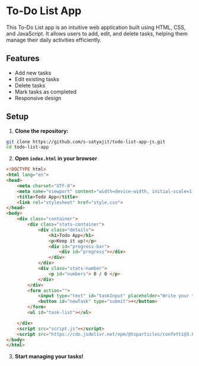 # To-Do List App

This To-Do List app is an intuitive web application built using HTML, CSS, and JavaScript. It allows users to add, edit, and delete tasks, helping them manage their daily activities efficiently.

## Features

- Add new tasks
- Edit existing tasks
- Delete tasks
- Mark tasks as completed
- Responsive design

## Setup

1. **Clone the repository:**

```bash
git clone https://github.com/s-satyajit/todo-list-app-js.git 
cd todo-list-app
```

2. **Open ```index.html``` in your browser**

```html
<!DOCTYPE html>
<html lang="en">
<head>
    <meta charset="UTF-8">
    <meta name="viewport" content="width=device-width, initial-scale=1.0">
    <title>Todo App</title>
    <link rel="stylesheet" href="style.css">
</head>
<body>
    <div class="container">
        <div class="stats-container">
            <div class="details">
                <h1>Todo App</h1>
                <p>Keep it up!</p>
                <div id="progress-bar">
                    <div id="progress"></div>
                </div>
            </div>
            <div class="stats-number">
                <p id="numbers"> 0 / 0 </p>
            </div>
        </div>
        <form action="">
            <input type="text" id="taskInput" placeholder="Write your task">
            <button id="newTask" type="submit">+</button>
        </form>
        <ul id="task-list"></ul>

    </div>
    <script src="script.js"></script>
    <script src="https://cdn.jsdelivr.net/npm/@tsparticles/confetti@3.0.3/tsparticles.confetti.bundle.min.js"></script>
</body>
</html>
```

3. **Start managing your tasks!**

